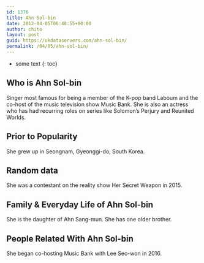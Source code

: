 ```yaml
---
id: 1376
title: Ahn Sol-bin
date: 2012-04-05T06:48:55+00:00
author: chito
layout: post
guid: https://ukdataservers.com/ahn-sol-bin/
permalink: /04/05/ahn-sol-bin/
---
```


* some text
{: toc}


## Who is  Ahn Sol-bin
                  
                  
                  
Singer most famous for being a member of the K-pop band Laboum and the co-host of the music television show Music Bank. She is also an actress who has had recurring roles on series like Solomon&#8217;s Perjury and Reunited Worlds. 
                  
                
                
                
## Prior to Popularity 
                  
                  
                  
She grew up in Seongnam, Gyeonggi-do, South Korea. 
                  
                
                
                
## Random data 
                  
                  
                  
She was a contestant on the reality show Her Secret Weapon in 2015.
                  
                
                
                
## Family & Everyday Life of Ahn Sol-bin
                  
                  
                  
She is the daughter of Ahn Sang-mun. She has one older brother.
                  
                
                
                
## People Related With  Ahn Sol-bin
                  
                  
                  
She began co-hosting Music Bank with Lee Seo-won in 2016.
                  
                
              
            
          
          
          
    
    
  
